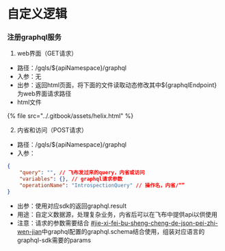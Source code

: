 # 自定义逻辑

### 注册graphql服务

1. web界面（GET请求）

* 路径：/gqls/${apiNamespace}/graphql
* 入参：无
* 出参：返回html页面，将下面的文件读取动态修改其中${graphqlEndpoint}为web界面请求路径
* html文件&#x20;

{% file src="../.gitbook/assets/helix.html" %}

2. 内省和访问（POST请求）

* 路径：/gqls/${apiNamespace}/graphql
* 入参：

```json
{
    "query": "", // 飞布发过来的query，内省或访问
    "variables": {}, // graphql请求参数
    "operationName": "IntrospectionQuery" // 操作名，内省/“”
}
```

* 出参：使用对应sdk的返回graphql.result
* 用途：自定义数据源，处理复杂业务，内省后可以在飞布中提供api以供使用
* 注意：请求的参数需要结合 [#jie-xi-fei-bu-sheng-cheng-de-json-pei-zhi-wen-jian](zi-ding-yi-luo-ji.md#jie-xi-fei-bu-sheng-cheng-de-json-pei-zhi-wen-jian "mention")中graphql配置的graphql.schema结合使用，组装对应语言的graphql-sdk需要的params

